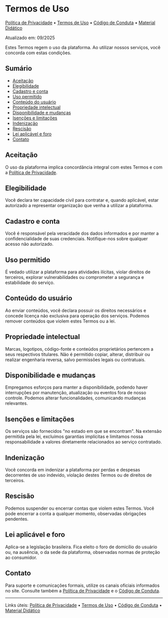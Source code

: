 # Termos de Uso

[Política de Privacidade](./politica.md) • [Termos de Uso](./termos.md) • [Código de Conduta](./conduta.md) • [Material Didático](./material-didatico.md)

Atualizado em: 09/2025

Estes Termos regem o uso da plataforma. Ao utilizar nossos serviços, você concorda com estas condições.

## Sumário
- [Aceitação](#aceitação)
- [Elegibilidade](#elegibilidade)
- [Cadastro e conta](#cadastro-e-conta)
- [Uso permitido](#uso-permitido)
- [Conteúdo do usuário](#conteúdo-do-usuário)
- [Propriedade intelectual](#propriedade-intelectual)
- [Disponibilidade e mudanças](#disponibilidade-e-mudanças)
- [Isenções e limitações](#isenções-e-limitações)
- [Indenização](#indenização)
- [Rescisão](#rescisão)
- [Lei aplicável e foro](#lei-aplicável-e-foro)
- [Contato](#contato)

## Aceitação
O uso da plataforma implica concordância integral com estes Termos e com a [Política de Privacidade](./politica.md).

## Elegibilidade
Você declara ter capacidade civil para contratar e, quando aplicável, estar autorizado a representar organização que venha a utilizar a plataforma.

## Cadastro e conta
Você é responsável pela veracidade dos dados informados e por manter a confidencialidade de suas credenciais. Notifique-nos sobre qualquer acesso não autorizado.

## Uso permitido
É vedado utilizar a plataforma para atividades ilícitas, violar direitos de terceiros, explorar vulnerabilidades ou comprometer a segurança e estabilidade do serviço.

## Conteúdo do usuário
Ao enviar conteúdos, você declara possuir os direitos necessários e concede licença não exclusiva para operação dos serviços. Podemos remover conteúdos que violem estes Termos ou a lei.

## Propriedade intelectual
Marcas, logotipos, código-fonte e conteúdos proprietários pertencem a seus respectivos titulares. Não é permitido copiar, alterar, distribuir ou realizar engenharia reversa, salvo permissões legais ou contratuais.

## Disponibilidade e mudanças
Empregamos esforços para manter a disponibilidade, podendo haver interrupções por manutenção, atualização ou eventos fora de nosso controle. Podemos alterar funcionalidades, comunicando mudanças relevantes.

## Isenções e limitações
Os serviços são fornecidos "no estado em que se encontram". Na extensão permitida pela lei, excluímos garantias implícitas e limitamos nossa responsabilidade a valores diretamente relacionados ao serviço contratado.

## Indenização
Você concorda em indenizar a plataforma por perdas e despesas decorrentes de uso indevido, violação destes Termos ou de direitos de terceiros.

## Rescisão
Podemos suspender ou encerrar contas que violem estes Termos. Você pode encerrar a conta a qualquer momento, observadas obrigações pendentes.

## Lei aplicável e foro
Aplica-se a legislação brasileira. Fica eleito o foro de domicílio do usuário ou, na ausência, o da sede da plataforma, observadas normas de proteção ao consumidor.

## Contato
Para suporte e comunicações formais, utilize os canais oficiais informados no site. Consulte também a [Política de Privacidade](./politica.md) e o [Código de Conduta](./conduta.md).

---
Links úteis: [Política de Privacidade](./politica.md) • [Termos de Uso](./termos.md) • [Código de Conduta](./conduta.md) • [Material Didático](./material-didatico.md)

